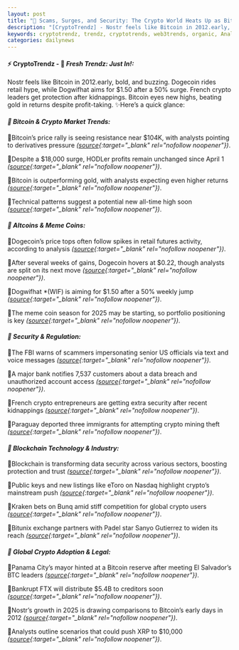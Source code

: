 ```yaml
---
layout: post
title: "🌅 Scams, Surges, and Security: The Crypto World Heats Up as Bitcoin Lingers Last"
description: "[CryptoTrendz] - Nostr feels like Bitcoin in 2012.early, bold, and buzzing. Dogecoin rides retail hype, while Dogwifhat aims for $1.50 after a 50% surge. French crypto leaders get protection after kidnappings. Bitcoin eyes new highs, beating gold in returns despite profit-taking."
keywords: cryptotrendz, trendz, cryptotrends, web3trends, organic, Analysis, Analyst, Bitcoin, XRP, BTC, FTX, mining, crypto
categories: dailynews
---
```


#### ⚡ CryptoTrendz - 📌 *Fresh Trendz: Just In!:*

Nostr feels like Bitcoin in 2012.early, bold, and buzzing. Dogecoin rides retail hype, while Dogwifhat aims for $1.50 after a 50% surge. French crypto leaders get protection after kidnappings. Bitcoin eyes new highs, beating gold in returns despite profit-taking. ✨Here’s a quick glance:


#### *🔖 Bitcoin & Crypto Market Trends:*  

🔹Bitcoin’s price rally is seeing resistance near $104K, with analysts pointing to derivatives pressure *([source](https://s.avyag.com/28sp){:target="_blank" rel="nofollow noopener"})*.  

🔹Despite a $18,000 surge, HODLer profits remain unchanged since April 1 *([source](https://s.avyag.com/3tnt){:target="_blank" rel="nofollow noopener"})*.  

🔹Bitcoin is outperforming gold, with analysts expecting even higher returns *([source](https://s.avyag.com/52kb){:target="_blank" rel="nofollow noopener"})*.  

🔹Technical patterns suggest a potential new all-time high soon *([source](https://s.avyag.com/orlg){:target="_blank" rel="nofollow noopener"})*.  

#### *🔖 Altcoins & Meme Coins:*  

🔹Dogecoin’s price tops often follow spikes in retail futures activity, according to analysis *([source](https://s.avyag.com/e67j){:target="_blank" rel="nofollow noopener"})*.  

🔹After several weeks of gains, Dogecoin hovers at $0.22, though analysts are split on its next move *([source](https://s.avyag.com/24ud){:target="_blank" rel="nofollow noopener"})*.  

🔹Dogwifhat *(WIF) is aiming for $1.50 after a 50% weekly jump *([source](https://s.avyag.com/wunu){:target="_blank" rel="nofollow noopener"})*.  

🔹The meme coin season for 2025 may be starting, so portfolio positioning is key *([source](https://s.avyag.com/o7mb){:target="_blank" rel="nofollow noopener"})*.  

#### *🔖 Security & Regulation:*  

🔹The FBI warns of scammers impersonating senior US officials via text and voice messages *([source](https://s.avyag.com/x53a){:target="_blank" rel="nofollow noopener"})*.  

🔹A major bank notifies 7,537 customers about a data breach and unauthorized account access *([source](https://s.avyag.com/lgii){:target="_blank" rel="nofollow noopener"})*.  

🔹French crypto entrepreneurs are getting extra security after recent kidnappings *([source](https://s.avyag.com/ztou){:target="_blank" rel="nofollow noopener"})*.  

🔹Paraguay deported three immigrants for attempting crypto mining theft *([source](https://s.avyag.com/xivv){:target="_blank" rel="nofollow noopener"})*.  

#### *🔖 Blockchain Technology & Industry:*  

🔹Blockchain is transforming data security across various sectors, boosting protection and trust *([source](https://s.avyag.com/p1ir){:target="_blank" rel="nofollow noopener"})*.  

🔹Public keys and new listings like eToro on Nasdaq highlight crypto’s mainstream push *([source](https://s.avyag.com/dda2){:target="_blank" rel="nofollow noopener"})*.  

🔹Kraken bets on Bunq amid stiff competition for global crypto users *([source](https://s.avyag.com/nyqn){:target="_blank" rel="nofollow noopener"})*.  

🔹Bitunix exchange partners with Padel star Sanyo Gutierrez to widen its reach *([source](https://s.avyag.com/jp94){:target="_blank" rel="nofollow noopener"})*.  

#### *🔖 Global Crypto Adoption & Legal:*  

🔹Panama City’s mayor hinted at a Bitcoin reserve after meeting El Salvador’s BTC leaders *([source](https://s.avyag.com/micf){:target="_blank" rel="nofollow noopener"})*.  

🔹Bankrupt FTX will distribute $5.4B to creditors soon *([source](https://s.avyag.com/9yp3){:target="_blank" rel="nofollow noopener"})*.  

🔹Nostr’s growth in 2025 is drawing comparisons to Bitcoin’s early days in 2012 *([source](https://s.avyag.com/tqll){:target="_blank" rel="nofollow noopener"})*.  

🔹Analysts outline scenarios that could push XRP to $10,000 *([source](https://s.avyag.com/2m8h){:target="_blank" rel="nofollow noopener"})*.
